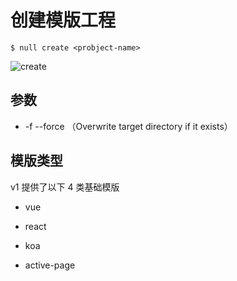 # 创建模版工程

```shell
$ null create <probject-name>
```

![create](/create-koa.gif)

## 参数

- -f --force （Overwrite target directory if it exists）

## 模版类型

v1 提供了以下 4 类基础模版

- vue

- react

- koa

- active-page
